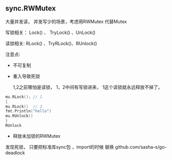 
## sync.RWMutex
大量并发读， 并发写少的场景，考虑用RWMutex 代替Mutex 

写锁相关：  Lock() 、 TryLock() 、UnLock()

读锁相关: RLock() 、TryRLock()、RUnlock()


注意点:
- 不可复制 
- 重入导致死锁

    1,2之前哪怕是读锁， 1，2中间有写锁进来， 1这个读锁就永远释放不掉了。 
 ```go
mu.RLock(); // 1
{
mu.RLock()  // 2
fmt.Println("hello")
mu.RUnlock()
}
RUnlock
```

- 释放未加锁的RWMutex


发现死锁， 只要把标准库sync包 ，import的时候 替换 github.com/sasha-s/go-deadlock

